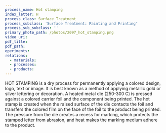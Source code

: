 ```yaml
---
process_name: Hot stamping
index_letter: H
process_class: Surface Treatment
process_subclass: 'Surface Treatment: Painting and Printing'
process_sub_subclass: ''
primary_photo_path: /photos/2097_hot_stamping.png
video_uri:
pdf_title:
pdf_path:
eperiments:
relations:
  - materials:
  - processes:
  - products:
---
```


HOT STAMPING is a dry process for permanently applying a colored design, logo, text or image. It is best known as a method of applying metallic gold or silver lettering or decoration. A heated metal die (250-300 C) is pressed against a colored carrier foil and the component being printed. The hot stamp is created when the raised surface of the die contacts the foil and transfers the colored film on the face of the foil to the product being printed. The pressure from the die creates a recess for marking, which protects the stamped letter from abrasion, and heat makes the marking medium adhere to the product.